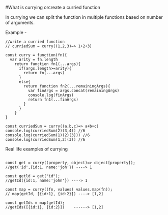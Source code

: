#What is currying orcreate a curried function

In currying we can split the function in multiple functions based on number of arguments.

Example - 

```
//write a curried function  
// curriedSum = curry((1,2,3)=> 1+2+3)

const curry = function(fn){
  var arity = fn.length
    return function fn1(...args){
      if(args.length>=arity){
        return fn(...args)
      }
      else{
        return function fn2(...remainingArgs){
          var finArgs = args.concat(remainingArgs)
          console.log(finArgs)
          return fn1(...finArgs)
        }
      }
    }
}

const curriedSum = curry((a,b,c)=> a+b+c)
console.log(curriedSum(2)(3,4)) //6
console.log(curriedSum(1)(2)(3))) //6
console.log(curriedSum(1,2)(3)) //6

```

Real life examples of currying

```

const get = curry((property, object)=> object[property]);
//get('id',{id:1, name:'joh'}) ----> 1

const getld = get("id");
//getId({id:1, name:'john'}) ----> 1

const map = curry((fn, values) values.map(fn));
// map(getId, [{id:1}, {id:2}]) ----> [1,2]

const getIds = map(getId);
//getIds([{id:1}, {id:2}])    ------> [1,2]
```
